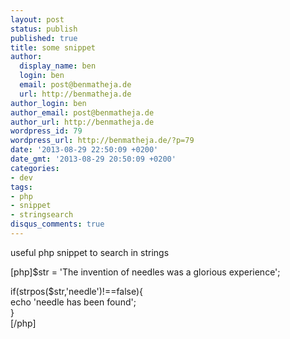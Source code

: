 ```yaml
---
layout: post
status: publish
published: true
title: some snippet
author:
  display_name: ben
  login: ben
  email: post@benmatheja.de
  url: http://benmatheja.de
author_login: ben
author_email: post@benmatheja.de
author_url: http://benmatheja.de
wordpress_id: 79
wordpress_url: http://benmatheja.de/?p=79
date: '2013-08-29 22:50:09 +0200'
date_gmt: '2013-08-29 20:50:09 +0200'
categories:
- dev
tags:
- php
- snippet
- stringsearch
disqus_comments: true
---
```

<p>useful php snippet to search in strings</p>
<p>[php]$str = 'The invention of needles was a glorious experience';</p>
<p>if(strpos($str,'needle')!==false){<br />
echo 'needle has been found';<br />
}<br />
[&#47;php]</p>
